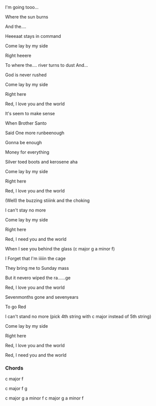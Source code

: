 I'm going tooo... 

Where the sun burns 

And the.... 

Heeeaat stays in command

Come lay by my side

Right heeere



To where the.... river turns to dust And...

God is never rushed

Come lay by my side

Right here



Red, I love you and the world



It's seem to make sense

When Brother Santo 

Said One more runbeenough

Gonna be enough



Money for everything

Silver toed boots and kerosene aha

Come lay by my side

Right here



Red, I love you and the world



(Well) the buzzing stiiink and the choking

I can't stay no more

Come lay by my side

Right here



Red, I need you and the world



When I see you behind the glass (c major g  a minor f)

I Forget that I'm iiiiin the cage

They bring me to Sunday mass

But it nevero wiped the ra......ge



Red, I love you and the world



Sevenmonths gone and sevenyears

To go Red

I can't stand no more (pick 4th string with c major instead of 5th string)

Come lay by my side

Right here



Red, I love you and the world

Red, I need you and the world

### Chords
c major f 

c major f g

c major g  a minor f    c major g  a minor f 
